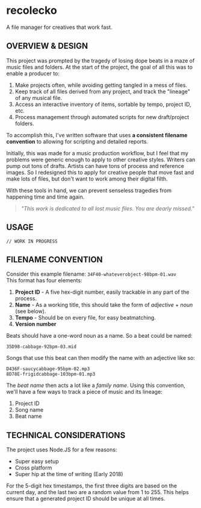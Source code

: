 # recolecko

A file manager for creatives that work fast.

## OVERVIEW & DESIGN

This project was prompted by the tragedy of losing dope beats in a maze of music files and folders. At the start of the project, the goal of all this was to enable a producer to:

1. Make projects often, while avoiding getting tangled in a mess of files.
1. Keep track of all files derived from any project, and track the "lineage" of any musical file.
1. Access an interactive inventory of items, sortable by tempo, project ID, etc.
1. Process management through automated scripts for new draft/project folders.

To accomplish this, I've written software that uses **a consistent filename convention** to allowing for scripting and detailed reports.

Initially, this was made for a music production workflow, but I feel that my problems were generic enough to apply to other creative styles. Writers can pump out tons of drafts. Artists can have tons of process and reference images. So I redesigned this to apply for creative people that move fast and make lots of files, but don't want to work among their digital filth.

With these tools in hand, we can prevent senseless tragedies from happening time and time again.

> _"This work is dedicated to all lost music files. You are dearly missed."_

## USAGE

`// WORK IN PROGRESS`

## FILENAME CONVENTION

Consider this example filename: `34F40-whateverobject-98bpm-01.wav`    
This format has four elements:

1. **Project ID** - A five hex-digit number, easily trackable in any part of the process.
1. **Name** - As a working title, this should take the form of _adjective_ + _noun_ (see below).
1. **Tempo** - Should be on every file, for easy beatmatching.
1. **Version number**

Beats should have a one-word noun as a name. So a beat could be named:

`35D98-cabbage-92bpm-03.mid`

Songs that use this beat can then modify the name with an adjective like so:

`D436F-saucycabbage-95bpm-02.mp3`   
`8D78E-frigidcabbage-103bpm-01.mp3`

The _beat name_ then acts a lot like a _family name_. Using this convention, we'll have a few ways to track a piece of music and its lineage:

1. Project ID
1. Song name
1. Beat name

## TECHNICAL CONSIDERATIONS

The project uses Node.JS for a few reasons:

- Super easy setup
- Cross platform
- Super hip at the time of writing (Early 2018)

For the 5-digit hex timestamps, the first three digits are based on the current day, and the last two are a random value from 1 to 255. This helps ensure that a generated project ID should be unique at all times.
